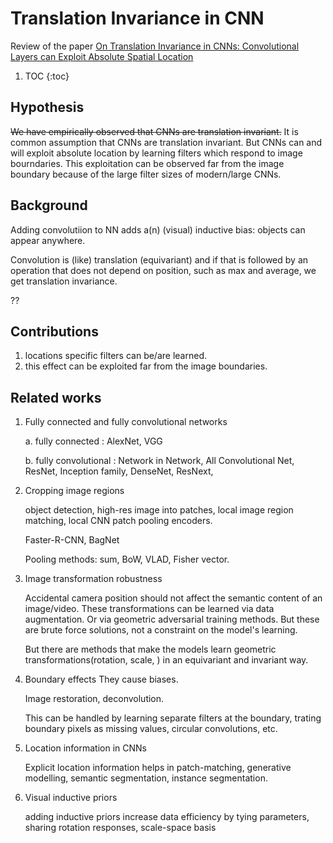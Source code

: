 # Translation Invariance in CNN

Review of the paper [On Translation Invariance in CNNs: Convolutional Layers can Exploit Absolute Spatial Location](https://arxiv.org/abs/2003.07064)


1. TOC
{:toc}

## Hypothesis
~~We have empirically observed that CNNs are translation invariant.~~ It is common assumption that CNNs are translation invariant. But CNNs can and will exploit absolute location by learning filters which respond to image bourndaries. This exploitation can be observed far from the image boundary because of the large filter sizes of modern/large CNNs.

## Background

Adding convolutiion to NN adds a(n) (visual) inductive bias: objects can appear anywhere. 

Convolution is (like) translation (equivariant) and if that is followed by an operation that does not depend on position, such as max and average, we get translation invariance.

??

## Contributions

1. locations specific filters can be/are learned.
2. this effect can be exploited far from the image boundaries.

## Related works

1. Fully connected and fully convolutional networks
    
    a. fully connected : AlexNet, VGG
    
    b. fully convolutional : Network in Network, All Convolutional Net, ResNet, Inception family, DenseNet, ResNext, 

2. Cropping image regions
  
    object detection, high-res image into patches, local image region matching, local CNN patch pooling encoders.
  
    Faster-R-CNN, BagNet
  
    Pooling methods: sum, BoW, VLAD, Fisher vector.
  
3. Image transformation robustness
    
    Accidental camera position should not affect the semantic content of an image/video. These transformations can be learned via data augmentation. Or via geometric adversarial training methods. But these are brute force solutions, not a constraint on the model's learning.

    But there are methods that make the models learn geometric transformations(rotation, scale, ) in an equivariant and invariant way.

4. Boundary effects
    They cause biases.
    
    Image restoration, deconvolution.
    
    This can be handled by learning separate filters at the boundary, trating boundary pixels as missing values, circular convolutions, etc.

5. Location information in CNNs

    Explicit location information helps in patch-matching, generative modelling, semantic segmentation, instance segmentation.


6. Visual inductive priors

    adding inductive priors increase data efficiency by tying parameters, sharing rotation responses, scale-space basis
